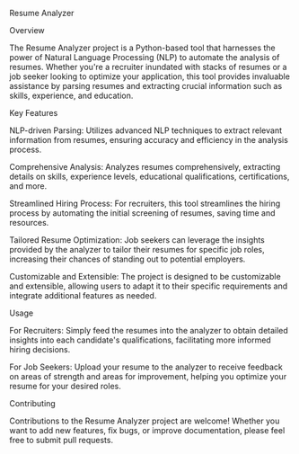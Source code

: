 Resume Analyzer

Overview

The Resume Analyzer project is a Python-based tool that harnesses the power of Natural Language Processing (NLP) to automate the analysis of resumes. Whether you're a recruiter inundated with stacks of resumes or a job seeker looking to optimize your application, this tool provides invaluable assistance by parsing resumes and extracting crucial information such as skills, experience, and education.

Key Features

NLP-driven Parsing: Utilizes advanced NLP techniques to extract relevant information from resumes, ensuring accuracy and efficiency in the analysis process.

Comprehensive Analysis: Analyzes resumes comprehensively, extracting details on skills, experience levels, educational qualifications, certifications, and more.

Streamlined Hiring Process: For recruiters, this tool streamlines the hiring process by automating the initial screening of resumes, saving time and resources.

Tailored Resume Optimization: Job seekers can leverage the insights provided by the analyzer to tailor their resumes for specific job roles, increasing their chances of standing out to potential employers.

Customizable and Extensible: The project is designed to be customizable and extensible, allowing users to adapt it to their specific requirements and integrate additional features as needed.


Usage

For Recruiters: Simply feed the resumes into the analyzer to obtain detailed insights into each candidate's qualifications, facilitating more informed hiring decisions.

For Job Seekers: Upload your resume to the analyzer to receive feedback on areas of strength and areas for improvement, helping you optimize your resume for your desired roles.

Contributing

Contributions to the Resume Analyzer project are welcome! Whether you want to add new features, fix bugs, or improve documentation, please feel free to submit pull requests.
